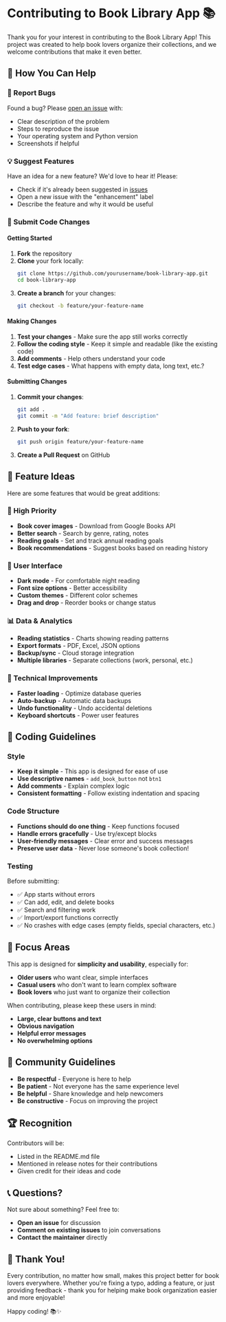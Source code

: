 # Contributing to Book Library App 📚

Thank you for your interest in contributing to the Book Library App! This project was created to help book lovers organize their collections, and we welcome contributions that make it even better.

## 🎯 How You Can Help

### 🐛 Report Bugs
Found a bug? Please [open an issue](https://github.com/yourusername/book-library-app/issues) with:
- Clear description of the problem
- Steps to reproduce the issue
- Your operating system and Python version
- Screenshots if helpful

### 💡 Suggest Features
Have an idea for a new feature? We'd love to hear it! Please:
- Check if it's already been suggested in [issues](https://github.com/yourusername/book-library-app/issues)
- Open a new issue with the "enhancement" label
- Describe the feature and why it would be useful

### 🔧 Submit Code Changes

#### Getting Started
1. **Fork** the repository
2. **Clone** your fork locally:
   ```bash
   git clone https://github.com/yourusername/book-library-app.git
   cd book-library-app
   ```
3. **Create a branch** for your changes:
   ```bash
   git checkout -b feature/your-feature-name
   ```

#### Making Changes
1. **Test your changes** - Make sure the app still works correctly
2. **Follow the coding style** - Keep it simple and readable (like the existing code)
3. **Add comments** - Help others understand your code
4. **Test edge cases** - What happens with empty data, long text, etc.?

#### Submitting Changes
1. **Commit your changes**:
   ```bash
   git add .
   git commit -m "Add feature: brief description"
   ```
2. **Push to your fork**:
   ```bash
   git push origin feature/your-feature-name
   ```
3. **Create a Pull Request** on GitHub

## 💭 Feature Ideas

Here are some features that would be great additions:

### 🌟 High Priority
- **Book cover images** - Download from Google Books API
- **Better search** - Search by genre, rating, notes
- **Reading goals** - Set and track annual reading goals
- **Book recommendations** - Suggest books based on reading history

### 🎨 User Interface
- **Dark mode** - For comfortable night reading
- **Font size options** - Better accessibility
- **Custom themes** - Different color schemes
- **Drag and drop** - Reorder books or change status

### 📊 Data & Analytics
- **Reading statistics** - Charts showing reading patterns
- **Export formats** - PDF, Excel, JSON options
- **Backup/sync** - Cloud storage integration
- **Multiple libraries** - Separate collections (work, personal, etc.)

### 🔧 Technical Improvements
- **Faster loading** - Optimize database queries
- **Auto-backup** - Automatic data backups
- **Undo functionality** - Undo accidental deletions
- **Keyboard shortcuts** - Power user features

## 📝 Coding Guidelines

### Style
- **Keep it simple** - This app is designed for ease of use
- **Use descriptive names** - `add_book_button` not `btn1`
- **Add comments** - Explain complex logic
- **Consistent formatting** - Follow existing indentation and spacing

### Code Structure
- **Functions should do one thing** - Keep functions focused
- **Handle errors gracefully** - Use try/except blocks
- **User-friendly messages** - Clear error and success messages
- **Preserve user data** - Never lose someone's book collection!

### Testing
Before submitting:
- ✅ App starts without errors
- ✅ Can add, edit, and delete books
- ✅ Search and filtering work
- ✅ Import/export functions correctly
- ✅ No crashes with edge cases (empty fields, special characters, etc.)

## 🎯 Focus Areas

This app is designed for **simplicity and usability**, especially for:
- **Older users** who want clear, simple interfaces
- **Casual users** who don't want to learn complex software
- **Book lovers** who just want to organize their collection

When contributing, please keep these users in mind:
- **Large, clear buttons and text**
- **Obvious navigation**
- **Helpful error messages**
- **No overwhelming options**

## 🤝 Community Guidelines

- **Be respectful** - Everyone is here to help
- **Be patient** - Not everyone has the same experience level
- **Be helpful** - Share knowledge and help newcomers
- **Be constructive** - Focus on improving the project

## 🏆 Recognition

Contributors will be:
- Listed in the README.md file
- Mentioned in release notes for their contributions
- Given credit for their ideas and code

## 📞 Questions?

Not sure about something? Feel free to:
- **Open an issue** for discussion
- **Comment on existing issues** to join conversations
- **Contact the maintainer** directly

## 🙏 Thank You!

Every contribution, no matter how small, makes this project better for book lovers everywhere. Whether you're fixing a typo, adding a feature, or just providing feedback - thank you for helping make book organization easier and more enjoyable!

Happy coding! 📚✨